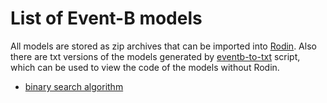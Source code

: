# List of Event-B models

All models are stored as zip archives that can be imported into [Rodin](http://www.event-b.org/install.html). Also there are txt versions of the models generated by [eventb-to-txt](https://github.com/17451k/eventb-to-txt) script, which can be used to view the code of the models without Rodin.

* [binary search algorithm](binary-search)
